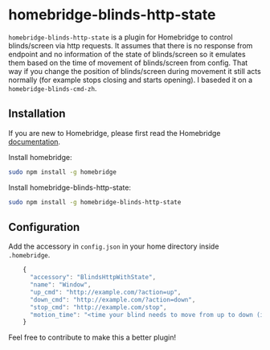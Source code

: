 # homebridge-blinds-http-state

`homebridge-blinds-http-state` is a plugin for Homebridge to control blinds/screen via http requests. It assumes that there is no response from endpoint and no information of the state of blinds/screen so it emulates them based on the time of movement of blinds/screen from config. That way if you change the position of blinds/screen during movement it still acts normally (for example stops closing and starts opening).
I baseded it on a `homebridge-blinds-cmd-zh`.

## Installation

If you are new to Homebridge, please first read the Homebridge [documentation](https://www.npmjs.com/package/homebridge).

Install homebridge:
```sh
sudo npm install -g homebridge
```
Install homebridge-blinds-http-state:
```sh
sudo npm install -g homebridge-blinds-http-state
```

## Configuration

Add the accessory in `config.json` in your home directory inside `.homebridge`.

```js
    {
      "accessory": "BlindsHttpWithState",
      "name": "Window",
      "up_cmd": "http://example.com/?action=up",
      "down_cmd": "http://example.com/?action=down",
      "stop_cmd": "http://example.com/stop",
      "motion_time": "<time your blind needs to move from up to down (in milliseconds)>"
    }
```


Feel free to contribute to make this a better plugin!

